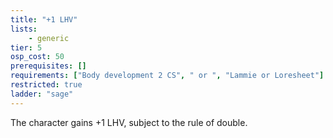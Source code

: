 ```yaml
---
title: "+1 LHV"
lists:
    - generic
tier: 5
osp_cost: 50
prerequisites: []
requirements: ["Body development 2 CS", " or ", "Lammie or Loresheet"]
restricted: true
ladder: "sage"
---
```

The character gains +1 LHV, subject to the rule of double.